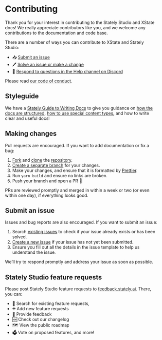 # Contributing

Thank you for your interest in contributing to the Stately Studio and XState docs! We really appreciate contributors like you, and we welcome any contributions to the documentation and code base.

There are a number of ways you can contribute to XState and Stately Studio:

- 📥 [Submit an issue](#submit-an-issue)
- 🖊️ [Solve an issue or make a change](#making-changes)
- 🛟 [Respond to questions in the Help channel on Discord](https://discord.gg/xstate)

Please read [our code of conduct](https://github.com/statelyai/docs/blob/main/CODE_OF_CONDUCT.md).

## Styleguide

We have a [Stately Guide to Writing Docs](https://github.com/statelyai/docs/wiki) to give you guidance on [how the docs are structured](https://github.com/statelyai/docs/wiki/Site-structure), [how to use special content types](https://github.com/statelyai/docs/wiki/Types-of-content), and how to write clear and useful docs!

## Making changes

Pull requests are encouraged. If you want to add documentation or fix a bug:

1. [Fork](https://docs.github.com/en/github/getting-started-with-github/fork-a-repo) and [clone](https://docs.github.com/en/github/creating-cloning-and-archiving-repositories/cloning-a-repository) the [repository](https://github.com/statelyai/xstate).
2. [Create a separate branch](https://docs.github.com/en/desktop/contributing-and-collaborating-using-github-desktop/managing-branches) for your changes.
3. Make your changes, and ensure that it is formatted by [Prettier](https://prettier.io).
4. Run `yarn build` and ensure no links are broken.
5. Push your branch and open a PR 🚀

PRs are reviewed promptly and merged in within a week or two (or even within one day), if everything looks good.

## Submit an issue

Issues and bug reports are also encouraged. If you want to submit an issue:

1. Search [existing issues](https://github.com/statelyai/xstate/issues) to check if your issue already exists or has been solved.
2. [Create a new issue](https://github.com/statelyai/xstate/issues/new/choose) if your issue has not yet been submitted.
3. Ensure you fill out all the details in the issue template to help us understand the issue.

We’ll try to respond promptly and address your issue as soon as possible.

## Stately Studio feature requests

Please post Stately Studio feature requests to [feedback.stately.ai](https://feedback.stately.ai). There, you can:

- 🔎 Search for existing feature requests,
- ➕ Add new feature requests
- 💬 Provide feedback
- 🆕 Check out our changelog
- 🗺️ View the public roadmap
- 🗳️ Vote on proposed features, and more!